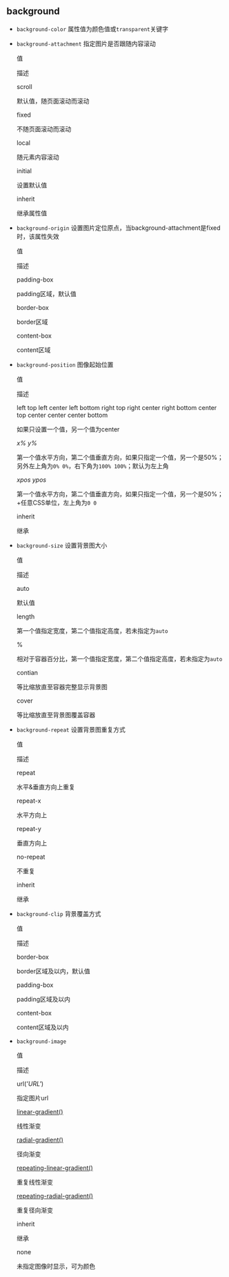 ## background

-   `background-color` 属性值为颜色值或`transparent`关键字
    
-   `background-attachment` 指定图片是否跟随内容滚动
    
    值
    
    描述
    
    scroll
    
    默认值，随页面滚动而滚动
    
    fixed
    
    不随页面滚动而滚动
    
    local
    
    随元素内容滚动
    
    initial
    
    设置默认值
    
    inherit
    
    继承属性值
    
-   `background-origin` 设置图片定位原点，当background-attachment是fixed时，该属性失效
    
    值
    
    描述
    
    padding-box
    
    padding区域，默认值
    
    border-box
    
    border区域
    
    content-box
    
    content区域
    
-   `background-position` 图像起始位置
    
    值
    
    描述
    
    left top left center left bottom right top right center right bottom center top center center center bottom
    
    如果只设置一个值，另一个值为center
    
    _x% y%_
    
    第一个值水平方向，第二个值垂直方向，如果只指定一个值，另一个是50%；另外左上角为`0% 0%`，右下角为`100% 100%`；默认为左上角
    
    _xpos ypos_
    
    第一个值水平方向，第二个值垂直方向，如果只指定一个值，另一个是50%；<length>+任意CSS单位，左上角为`0 0`
    
    inherit
    
    继承
    
-   `background-size` 设置背景图大小
    
    值
    
    描述
    
    auto
    
    默认值
    
    length
    
    第一个值指定宽度，第二个值指定高度，若未指定为`auto`
    
    %
    
    相对于容器百分比，第一个值指定宽度，第二个值指定高度，若未指定为`auto`
    
    contian
    
    等比缩放直至容器完整显示背景图
    
    cover
    
    等比缩放直至背景图覆盖容器
    
-   `background-repeat` 设置背景图重复方式
    
    值
    
    描述
    
    repeat
    
    水平&垂直方向上重复
    
    repeat-x
    
    水平方向上
    
    repeat-y
    
    垂直方向上
    
    no-repeat
    
    不重复
    
    inherit
    
    继承
    
-   `background-clip` 背景覆盖方式
    
    值
    
    描述
    
    border-box
    
    border区域及以内，默认值
    
    padding-box
    
    padding区域及以内
    
    content-box
    
    content区域及以内
    
-   `background-image`
    
    值
    
    描述
    
    url(_'URL'_)
    
    指定图片url
    
    [linear-gradient()](https://www.runoob.com/cssref/func-linear-gradient.html)
    
    线性渐变
    
    [radial-gradient()](https://www.runoob.com/cssref/func-radial-gradient.html)
    
    径向渐变
    
    [repeating-linear-gradient()](https://www.runoob.com/cssref/func-repeating-linear-gradient.html)
    
    重复线性渐变
    
    [repeating-radial-gradient()](https://www.runoob.com/cssref/func-repeating-radial-gradient.html)
    
    重复径向渐变
    
    inherit
    
    继承
    
    none
    
    未指定图像时显示，可为颜色